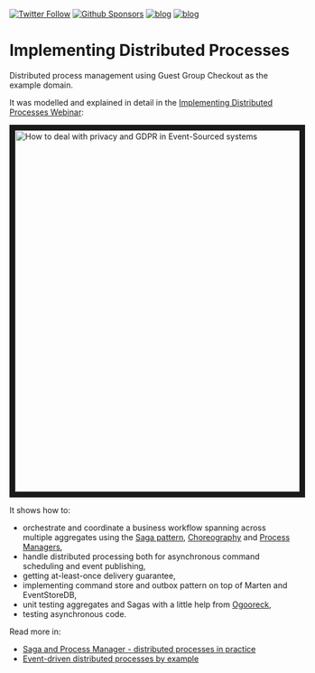 [![Twitter Follow](https://img.shields.io/twitter/follow/oskar_at_net?style=social)](https://twitter.com/oskar_at_net) [![Github Sponsors](https://img.shields.io/static/v1?label=Sponsor&message=%E2%9D%A4&logo=GitHub&link=https://github.com/sponsors/oskardudycz/)](https://github.com/sponsors/oskardudycz/) [![blog](https://img.shields.io/badge/blog-event--driven.io-brightgreen)](https://event-driven.io/?utm_source=event_sourcing_jvm) [![blog](https://img.shields.io/badge/%F0%9F%9A%80-Architecture%20Weekly-important)](https://www.architecture-weekly.com/?utm_source=event_sourcing_net) 

# Implementing Distributed Processes

Distributed process management using Guest Group Checkout as the example domain.

It was modelled and explained in detail in the [Implementing Distributed Processes Webinar](https://www.architecture-weekly.com/p/webinar-3-implementing-distributed):

<a href="https://www.architecture-weekly.com/p/webinar-3-implementing-distributed" target="_blank"><img src="https://substackcdn.com/image/fetch/w_1920,h_1080,c_fill,f_auto,q_auto:good,fl_progressive:steep/https%3A%2F%2Fsubstack-video.s3.amazonaws.com%2Fvideo_upload%2Fpost%2F69413446%2F526b9100-7271-4482-99e7-9559416e9848%2Ftranscoded-00624.png" alt="How to deal with privacy and GDPR in Event-Sourced systems" width="640" border="10" /></a>

It shows how to:
- orchestrate and coordinate a business workflow spanning across multiple aggregates using the [Saga pattern](./HotelManagement/Sagas), [Choreography](./HotelManagement/Choreography) and [Process Managers](./HotelManagement/ProcessManagers),
- handle distributed processing both for asynchronous command scheduling and event publishing,
- getting at-least-once delivery guarantee,
- implementing command store and outbox pattern on top of Marten and EventStoreDB,
- unit testing aggregates and Sagas with a little help from [Ogooreck](https://github.com/oskardudycz/Ogooreck),
- testing asynchronous code.

Read more in:
- [Saga and Process Manager - distributed processes in practice](https://event-driven.io/en/saga_process_manager_distributed_transactions/)
- [Event-driven distributed processes by example](https://event-driven.io/en/saga_process_manager_distributed_transactions)
